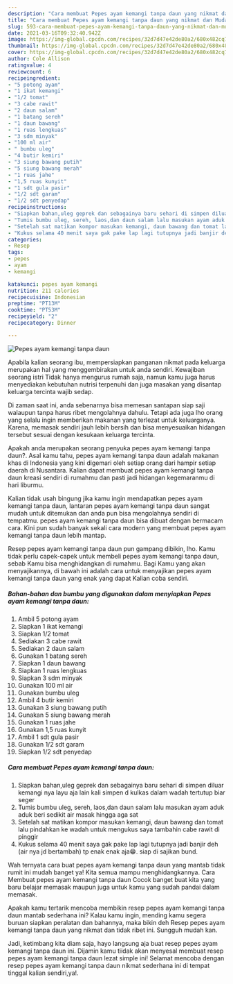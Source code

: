 ```yaml
---
description: "Cara membuat Pepes ayam kemangi tanpa daun yang nikmat dan Mudah Dibuat"
title: "Cara membuat Pepes ayam kemangi tanpa daun yang nikmat dan Mudah Dibuat"
slug: 593-cara-membuat-pepes-ayam-kemangi-tanpa-daun-yang-nikmat-dan-mudah-dibuat
date: 2021-03-16T09:32:40.942Z
image: https://img-global.cpcdn.com/recipes/32d7d47e42de80a2/680x482cq70/pepes-ayam-kemangi-tanpa-daun-foto-resep-utama.jpg
thumbnail: https://img-global.cpcdn.com/recipes/32d7d47e42de80a2/680x482cq70/pepes-ayam-kemangi-tanpa-daun-foto-resep-utama.jpg
cover: https://img-global.cpcdn.com/recipes/32d7d47e42de80a2/680x482cq70/pepes-ayam-kemangi-tanpa-daun-foto-resep-utama.jpg
author: Cole Allison
ratingvalue: 4
reviewcount: 6
recipeingredient:
- "5 potong ayam"
- "1 ikat kemangi"
- "1/2 tomat"
- "3 cabe rawit"
- "2 daun salam"
- "1 batang sereh"
- "1 daun bawang"
- "1 ruas lengkuas"
- "3 sdm minyak"
- "100 ml air"
- " bumbu uleg"
- "4 butir kemiri"
- "3 siung bawang putih"
- "5 siung bawang merah"
- "1 ruas jahe"
- "1,5 ruas kunyit"
- "1 sdt gula pasir"
- "1/2 sdt garam"
- "1/2 sdt penyedap"
recipeinstructions:
- "Siapkan bahan,uleg geprek dan sebagainya baru sehari di simpen diluar kemangi nya layu aja lain kali simpen d kulkas dalam wadah tertutup biar seger"
- "Tumis bumbu uleg, sereh, laos,dan daun salam lalu masukan ayam aduk aduk beri sedikit air masak hingga aga sat"
- "Setelah sat matikan kompor masukan kemangi, daun bawang dan tomat lalu pindahkan ke wadah untuk mengukus saya tambahin cabe rawit di pinggir"
- "Kukus selama 40 menit saya gak pake lap lagi tutupnya jadi banjir deh (air nya jd bertambah) tp enak enak aja😁. siap di sajikan bund."
categories:
- Resep
tags:
- pepes
- ayam
- kemangi

katakunci: pepes ayam kemangi 
nutrition: 211 calories
recipecuisine: Indonesian
preptime: "PT13M"
cooktime: "PT53M"
recipeyield: "2"
recipecategory: Dinner

---
```



![Pepes ayam kemangi tanpa daun](https://img-global.cpcdn.com/recipes/32d7d47e42de80a2/680x482cq70/pepes-ayam-kemangi-tanpa-daun-foto-resep-utama.jpg)

Apabila kalian seorang ibu, mempersiapkan panganan nikmat pada keluarga merupakan hal yang menggembirakan untuk anda sendiri. Kewajiban seorang istri Tidak hanya mengurus rumah saja, namun kamu juga harus menyediakan kebutuhan nutrisi terpenuhi dan juga masakan yang disantap keluarga tercinta wajib sedap.

Di zaman  saat ini, anda sebenarnya bisa memesan santapan siap saji walaupun tanpa harus ribet mengolahnya dahulu. Tetapi ada juga lho orang yang selalu ingin memberikan makanan yang terlezat untuk keluarganya. Karena, memasak sendiri jauh lebih bersih dan bisa menyesuaikan hidangan tersebut sesuai dengan kesukaan keluarga tercinta. 



Apakah anda merupakan seorang penyuka pepes ayam kemangi tanpa daun?. Asal kamu tahu, pepes ayam kemangi tanpa daun adalah makanan khas di Indonesia yang kini digemari oleh setiap orang dari hampir setiap daerah di Nusantara. Kalian dapat membuat pepes ayam kemangi tanpa daun kreasi sendiri di rumahmu dan pasti jadi hidangan kegemaranmu di hari liburmu.

Kalian tidak usah bingung jika kamu ingin mendapatkan pepes ayam kemangi tanpa daun, lantaran pepes ayam kemangi tanpa daun sangat mudah untuk ditemukan dan anda pun bisa mengolahnya sendiri di tempatmu. pepes ayam kemangi tanpa daun bisa dibuat dengan bermacam cara. Kini pun sudah banyak sekali cara modern yang membuat pepes ayam kemangi tanpa daun lebih mantap.

Resep pepes ayam kemangi tanpa daun pun gampang dibikin, lho. Kamu tidak perlu capek-capek untuk membeli pepes ayam kemangi tanpa daun, sebab Kamu bisa menghidangkan di rumahmu. Bagi Kamu yang akan menyajikannya, di bawah ini adalah cara untuk menyajikan pepes ayam kemangi tanpa daun yang enak yang dapat Kalian coba sendiri.

<!--inarticleads1-->

##### Bahan-bahan dan bumbu yang digunakan dalam menyiapkan Pepes ayam kemangi tanpa daun:

1. Ambil 5 potong ayam
1. Siapkan 1 ikat kemangi
1. Siapkan 1/2 tomat
1. Sediakan 3 cabe rawit
1. Sediakan 2 daun salam
1. Gunakan 1 batang sereh
1. Siapkan 1 daun bawang
1. Siapkan 1 ruas lengkuas
1. Siapkan 3 sdm minyak
1. Gunakan 100 ml air
1. Gunakan  bumbu uleg
1. Ambil 4 butir kemiri
1. Gunakan 3 siung bawang putih
1. Gunakan 5 siung bawang merah
1. Gunakan 1 ruas jahe
1. Gunakan 1,5 ruas kunyit
1. Ambil 1 sdt gula pasir
1. Gunakan 1/2 sdt garam
1. Siapkan 1/2 sdt penyedap




<!--inarticleads2-->

##### Cara membuat Pepes ayam kemangi tanpa daun:

1. Siapkan bahan,uleg geprek dan sebagainya baru sehari di simpen diluar kemangi nya layu aja lain kali simpen d kulkas dalam wadah tertutup biar seger
1. Tumis bumbu uleg, sereh, laos,dan daun salam lalu masukan ayam aduk aduk beri sedikit air masak hingga aga sat
1. Setelah sat matikan kompor masukan kemangi, daun bawang dan tomat lalu pindahkan ke wadah untuk mengukus saya tambahin cabe rawit di pinggir
1. Kukus selama 40 menit saya gak pake lap lagi tutupnya jadi banjir deh (air nya jd bertambah) tp enak enak aja😁. siap di sajikan bund.




Wah ternyata cara buat pepes ayam kemangi tanpa daun yang mantab tidak rumit ini mudah banget ya! Kita semua mampu menghidangkannya. Cara Membuat pepes ayam kemangi tanpa daun Cocok banget buat kita yang baru belajar memasak maupun juga untuk kamu yang sudah pandai dalam memasak.

Apakah kamu tertarik mencoba membikin resep pepes ayam kemangi tanpa daun mantab sederhana ini? Kalau kamu ingin, mending kamu segera buruan siapkan peralatan dan bahannya, maka bikin deh Resep pepes ayam kemangi tanpa daun yang nikmat dan tidak ribet ini. Sungguh mudah kan. 

Jadi, ketimbang kita diam saja, hayo langsung aja buat resep pepes ayam kemangi tanpa daun ini. Dijamin kamu tiidak akan menyesal membuat resep pepes ayam kemangi tanpa daun lezat simple ini! Selamat mencoba dengan resep pepes ayam kemangi tanpa daun nikmat sederhana ini di tempat tinggal kalian sendiri,ya!.

